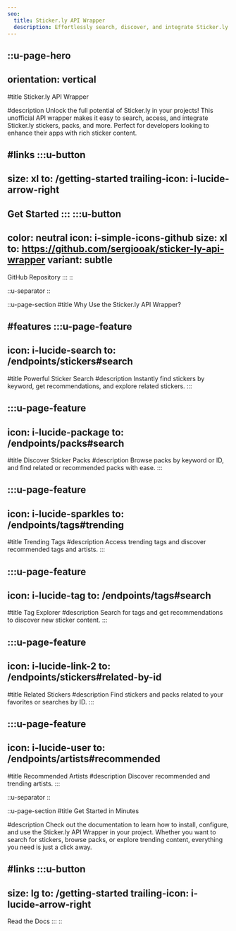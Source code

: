 ```yaml
---
seo:
  title: Sticker.ly API Wrapper
  description: Effortlessly search, discover, and integrate Sticker.ly stickers and packs into your apps with this unofficial API wrapper.
---
```


::u-page-hero
---
orientation: vertical
---
#title
Sticker.ly API Wrapper

#description
Unlock the full potential of Sticker.ly in your projects! This unofficial API wrapper makes it easy to search, access, and integrate Sticker.ly stickers, packs, and more. Perfect for developers looking to enhance their apps with rich sticker content.

#links
  :::u-button
  ---
  size: xl
  to: /getting-started
  trailing-icon: i-lucide-arrow-right
  ---
  Get Started
  :::
  :::u-button
  ---
  color: neutral
  icon: i-simple-icons-github
  size: xl
  to: https://github.com/sergiooak/sticker-ly-api-wrapper
  variant: subtle
  ---
  GitHub Repository
  :::
::

::u-separator
::

::u-page-section
#title
Why Use the Sticker.ly API Wrapper?

#features
  :::u-page-feature
  ---
  icon: i-lucide-search
  to: /endpoints/stickers#search
  ---
  #title
  Powerful Sticker Search
  #description
  Instantly find stickers by keyword, get recommendations, and explore related stickers.
  :::

  :::u-page-feature
  ---
  icon: i-lucide-package
  to: /endpoints/packs#search
  ---
  #title
  Discover Sticker Packs
  #description
  Browse packs by keyword or ID, and find related or recommended packs with ease.
  :::

  :::u-page-feature
  ---
  icon: i-lucide-sparkles
  to: /endpoints/tags#trending
  ---
  #title
  Trending Tags
  #description
  Access trending tags and discover recommended tags and artists.
  :::

  :::u-page-feature
  ---
  icon: i-lucide-tag
  to: /endpoints/tags#search
  ---
  #title
  Tag Explorer
  #description
  Search for tags and get recommendations to discover new sticker content.
  :::

  :::u-page-feature
  ---
  icon: i-lucide-link-2
  to: /endpoints/stickers#related-by-id
  ---
  #title
  Related Stickers
  #description
  Find stickers and packs related to your favorites or searches by ID.
  :::

  :::u-page-feature
  ---
  icon: i-lucide-user
  to: /endpoints/artists#recommended
  ---
  #title
  Recommended Artists
  #description
  Discover recommended and trending artists.
  :::

::u-separator
::

::u-page-section
#title
Get Started in Minutes

#description
Check out the documentation to learn how to install, configure, and use the Sticker.ly API Wrapper in your project. Whether you want to search for stickers, browse packs, or explore trending content, everything you need is just a click away.

#links
  :::u-button
  ---
  size: lg
  to: /getting-started
  trailing-icon: i-lucide-arrow-right
  ---
  Read the Docs
  :::
::
